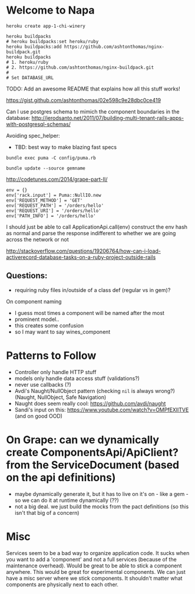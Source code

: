 # Welcome to Napa

```
heroku create app-1-chi-winery

heroku buildpacks
# heroku buildpacks:set heroku/ruby
heroku buildpacks:add https://github.com/ashtonthomas/nginx-buildpack.git
heroku buildpacks
# 1. heroku/ruby
# 2. https://github.com/ashtonthomas/nginx-buildpack.git
#
# Set DATABASE_URL
```

TODO: Add an awesome README that explains how all this stuff works!

https://gist.github.com/ashtonthomas/02e598c9e28dbc0ce419

Can I use postgres schema to mimich the component boundaries in the database:
http://jerodsanto.net/2011/07/building-multi-tenant-rails-apps-with-postgresql-schemas/

Avoiding spec_helper:
- TBD: best way to make blazing fast specs

`bundle exec puma -C config/puma.rb`

`bundle update --source gemname`

http://codetunes.com/2014/grape-part-II/

```
env = {}
env['rack.input'] = Puma::NullIO.new
env['REQUEST_METHOD'] = 'GET'
env['REQUEST_PATH'] = '/orders/hello'
env['REQUEST_URI'] = '/orders/hello'
env['PATH_INFO'] = '/orders/hello'

```

I should just be able to call ApplicationApi.call(env)
construct the env hash as normal
and parse the response indifferent to whether we are going
across the network or not


http://stackoverflow.com/questions/19206764/how-can-i-load-activerecord-database-tasks-on-a-ruby-project-outside-rails


## Questions:

- requiring ruby files in/outside of a class def (regular vs in gem)?

On component naming
- I guess most times a component will be named after the most
- prominent model..
- this creates some confusion
- so I may want to say wines_component


# Patterns to Follow

- Controller only handle HTTP stuff
- models only handle data access stuff (validations?)
- never use callbacks (?)
- Avdi's Naught/NullObject pattern (checking `nil` is always wrong?) (Naught, NullObject, Safe Navigation)
- Naught does seem really cool: https://github.com/avdi/naught
- Sandi's input on this: https://www.youtube.com/watch?v=OMPfEXIlTVE (and on good OOD)


# On Grape: can we dynamically create ComponentsApi/ApiClient? from the ServiceDocument (based on the api definitions)
- maybe dynamically generate it, but it has to live on it's on - like a gem - so we can do it at runtime dynamically (??)
- not a big deal. we just build the mocks from the pact definitions (so this isn't that big of a concern)


# Misc

Services seem to be a bad way to organize application code.
It sucks when you want to add a 'component' and not a full services
(because of the maintenance overhead).
Would be great to be able to stick a component anywhere. This would be great for experimental components.
We can just have a misc server where we stick components. It shouldn't matter what components are physically next to each other.
